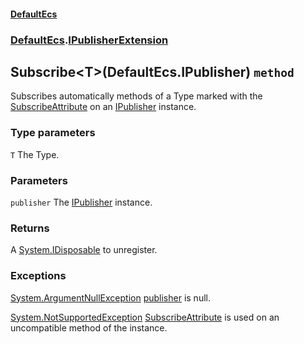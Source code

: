 #### [DefaultEcs](./DefaultEcs.md 'DefaultEcs')
### [DefaultEcs](./DefaultEcs.md#DefaultEcs 'DefaultEcs').[IPublisherExtension](./DefaultEcs-IPublisherExtension.md 'DefaultEcs.IPublisherExtension')
## Subscribe&lt;T&gt;(DefaultEcs.IPublisher) `method`
Subscribes automatically methods of a Type marked with the [SubscribeAttribute](./DefaultEcs-SubscribeAttribute.md 'DefaultEcs.SubscribeAttribute') on an [IPublisher](./DefaultEcs-IPublisher.md 'DefaultEcs.IPublisher') instance.
### Type parameters

<a name='DefaultEcs-IPublisherExtension-Subscribe-T-(DefaultEcs-IPublisher)-T'></a>
`T`
The Type.
### Parameters

<a name='DefaultEcs-IPublisherExtension-Subscribe-T-(DefaultEcs-IPublisher)-publisher'></a>
`publisher`
The [IPublisher](./DefaultEcs-IPublisher.md 'DefaultEcs.IPublisher') instance.
### Returns
A [System.IDisposable](https://docs.microsoft.com/en-us/dotnet/api/System.IDisposable 'System.IDisposable') to unregister.
### Exceptions

[System.ArgumentNullException](https://docs.microsoft.com/en-us/dotnet/api/System.ArgumentNullException 'System.ArgumentNullException')
[publisher](#DefaultEcs-IPublisherExtension-Subscribe-T-(DefaultEcs-IPublisher)-publisher 'DefaultEcs.IPublisherExtension.Subscribe&lt;T&gt;(DefaultEcs.IPublisher).publisher') is null.

[System.NotSupportedException](https://docs.microsoft.com/en-us/dotnet/api/System.NotSupportedException 'System.NotSupportedException')
[SubscribeAttribute](./DefaultEcs-SubscribeAttribute.md 'DefaultEcs.SubscribeAttribute') is used on an uncompatible method of the instance.
